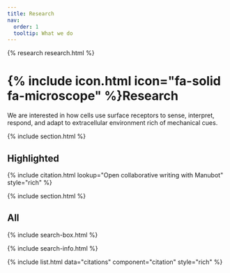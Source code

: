 ```yaml
---
title: Research
nav:
  order: 1
  tooltip: What we do
---
```

{% research research.html %}

# {% include icon.html icon="fa-solid fa-microscope" %}Research

We are interested in how cells use surface receptors to sense, interpret, respond, and adapt to extracellular environment rich of mechanical cues.

{% include section.html %}

## Highlighted

{% include citation.html lookup="Open collaborative writing with Manubot" style="rich" %}

{% include section.html %}

## All

{% include search-box.html %}

{% include search-info.html %}

{% include list.html data="citations" component="citation" style="rich" %}
